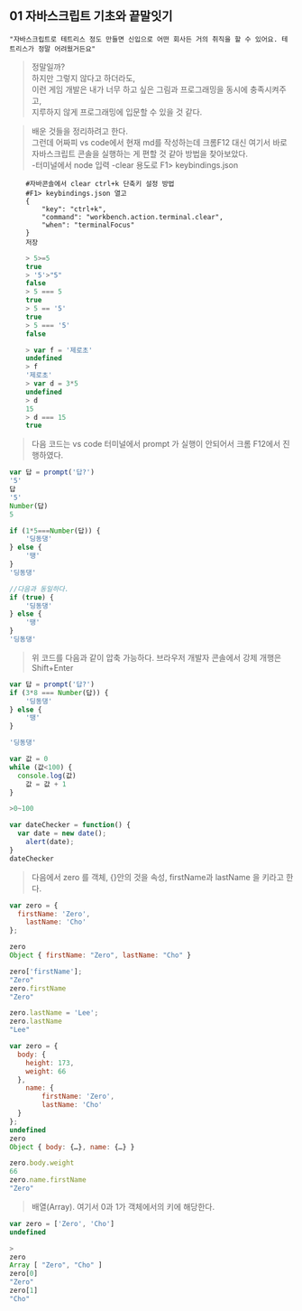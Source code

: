 ## 01 자바스크립트 기초와 끝말잇기

    "자바스크립트로 테트리스 정도 만들면 신입으로 어떤 회사든 거의 취직을 할 수 있어요. 테트리스가 정말 어려웠거든요"

> 정말일까?  
하지만 그렇지 않다고 하더라도,  
이런 게임 개발은 내가 너무 하고 싶은 그림과 프로그래밍을 동시에 충족시켜주고,  
지루하지 않게 프로그래밍에 입문할 수 있을 것 같다.  

> 배운 것들을 정리하려고 한다.  
그런데 어짜피 vs code에서 현재 md를 작성하는데 크롬F12 대신 여기서 바로 자바스크립트 콘솔을 실행하는 게 편할 것 같아 방법을 찾아보았다.  
-터미널에서 node 입력
-clear 용도로 F1> keybindings.json  

```
    #자바콘솔에서 clear ctrl+k 단축키 설정 방법
    #F1> keybindings.json 열고
    {
        "key": "ctrl+k",
        "command": "workbench.action.terminal.clear",
        "when": "terminalFocus"
    }
    저장
```
```js
    > 5>=5
    true
    > '5'>"5"
    false
    > 5 === 5
    true
    > 5 == '5'
    true
    > 5 === '5'
    false
```
```js
    > var f = '제로초'
    undefined
    > f
    '제로초'
    > var d = 3*5
    undefined
    > d
    15
    > d === 15
    true
```
>다음 코드는 vs code 터미널에서 prompt 가 실행이 안되어서 크롬 F12에서 진행하였다.

```js
var 답 = prompt('답?')
'5'
답
'5'
Number(답)
5

if (1*5===Number(답)) {
    '딩동댕'
} else {
    '땡'
}
'딩동댕'

//다음과 동일하다.
if (true) {
    '딩동댕'
} else {
    '땡'
}
'딩동댕'
```
>위 코드를 다음과 같이 압축 가능하다. 브라우저 개발자 콘솔에서 강제 개행은 Shift+Enter

```js
var 답 = prompt('답?')
if (3*8 === Number(답)) {
    '딩동댕'
} else {
    '땡'
}

'딩동댕'
```
```js
var 값 = 0
while (값<100) {
  console.log(값)
	값 = 값 + 1
}

>0~100
```
```js
var dateChecker = function() {
  var date = new date();
	alert(date);
}
dateChecker
```
>다음에서 zero 를 객체, {}안의 것을 속성, firstName과 lastName 을 키라고 한다.
```js
var zero = {
  firstName: 'Zero',
    lastName: 'Cho'
};

zero
Object { firstName: "Zero", lastName: "Cho" }

zero['firstName'];
"Zero"
zero.firstName
"Zero" 

zero.lastName = 'Lee';
zero.lastName
"Lee"
```
```js
var zero = {
  body: {
    height: 173,
    weight: 66
  },
    name: {
        firstName: 'Zero',
        lastName: 'Cho'
  }
};
undefined
zero
Object { body: {…}, name: {…} }

zero.body.weight
66
zero.name.firstName
"Zero" 
```
>배열(Array). 여기서 0과 1가 객체에서의 키에 해당한다.

```js
var zero = ['Zero', 'Cho']
undefined

>
zero
Array [ "Zero", "Cho" ]
zero[0]
"Zero"
zero[1]
"Cho" 
```
